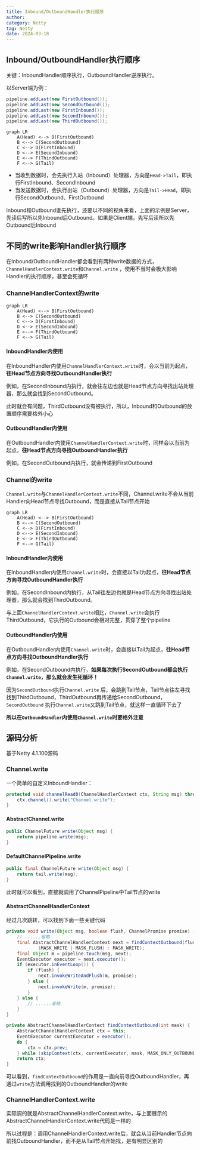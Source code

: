 ```yaml
---
title: Inbound/OutboundHandler执行顺序
author:
category: Netty
tag: Netty
date: 2024-03-18
---
```


## Inbound/OutboundHandler执行顺序

关键：InboundHandler顺序执行，OutboundHandler逆序执行。

以Server端为例：

```java
pipeline.addLast(new FirstOutbound());
pipeline.addLast(new SecondOutbound());
pipeline.addLast(new FirstInbound());
pipeline.addLast(new SecondInbound());
pipeline.addLast(new ThirdOutbound());
```

```mermaid
graph LR
    A(Head) <--> B(FirstOutbound)
    B <--> C(SecondOutbound)
    C <--> D(FirstInbound)
    D <--> E(SecondInbound)
    E <--> F(ThirdOutbound)
    F <--> G(Tail)
```

* 当收到数据时，会先执行入站（Inbound）处理器，方向是`Head->Tail`，即执行FirstInbound、SecondInbound
* 当发送数据时，会执行出站（Outbound）处理器，方向是`Tail->Head`，即执行SecondOutbound、FirstOutbound

Inbound和Outbound谁先执行，还要以不同的视角来看，上面的示例是Server，先读后写所以先Inbound后Outbound。如果是Client端，先写后读所以先Outbound后Inbound

## 不同的write影响Handler执行顺序

在Inbound/OutboundHandler都会看到有两种write数据的方式，`ChannelHandlerContext.write`和`Channel.write`
，使用不当时会极大影响Handler的执行顺序，甚至会死循环

### ChannelHandlerContext的write

```mermaid
graph LR
    A(Head) <--> B(FirstOutbound)
    B <--> C(SecondOutbound)
    C <--> D(FirstInbound)
    D <--> E(SecondInbound)
    E <--> F(ThirdOutbound)
    F <--> G(Tail)
```

#### InboundHandler内使用

在InboundHandler内使用`ChannelHandlerContext.write`时，会以当前为起点，**往Head节点方向寻找OutboundHandler执行**

例如，在SecondInbound内执行，就会往左边也就是Head节点方向寻找出站处理器，那么就会找到SecondOutbound。

此时就会有问题，ThirdOutbound没有被执行，所以，Inbound和Outbound的放置顺序需要格外小心

#### OutboundHandler内使用

在OutboundHandler内使用`ChannelHandlerContext.write`时，同样会以当前为起点，**往Head节点方向寻找OutboundHandler执行**

例如，在SecondOutbound内执行，就会传递到FirstOutbound

### Channel的write

`Channel.write`与`ChannelHandlerContext.write`不同，Channel.write不会从当前Handler向Head节点寻找Outbound，而是直接从Tail节点开始

```mermaid
graph LR
    A(Head) <--> B(FirstOutbound)
    B <--> C(SecondOutbound)
    C <--> D(FirstInbound)
    D <--> E(SecondInbound)
    E <--> F(ThirdOutbound)
    F <--> G(Tail)
```

#### InboundHandler内使用

在InboundHandler内使用`Channel.write`时，会直接以Tail为起点，**往Head节点方向寻找OutboundHandler执行**

例如，在SecondInbound内执行，从Tail往左边也就是Head节点方向寻找出站处理器，那么就会找到ThirdOutbound。

与上面`ChannelHandlerContext.write`相比，`Channel.write`会执行ThirdOutbound，它执行的Outbound会相对完整，贯穿了整个pipeline

#### OutboundHandler内使用

在OutboundHandler内使用`Channel.write`时，会直接以Tail为起点，**往Head节点方向寻找OutboundHandler执行**

例如，在SecondOutbound内执行，**如果每次执行SecondOutbound都会执行`Channel.write`，那么就会发生死循环！**

因为`SecondOutbound`执行`Channel.write`
后，会跳到Tail节点，Tail节点往左寻找找到ThirdOutbound，ThirdOutbound再传递给SecondOutbound，`SecondOutbound`
执行`Channel.write`又跳到Tail节点，就这样一直循环下去了

**所以在`OutboundHandler`内使用`Channel.write`时要格外注意**

## 源码分析

基于Netty 4.1.100源码

### Channel.write

一个简单的自定义InboundHandler：

```java
protected void channelRead0(ChannelHandlerContext ctx, String msg) throws Exception {
    ctx.channel().write("Channel write");
}
```

#### AbstractChannel.write

```java
public ChannelFuture write(Object msg) {
    return pipeline.write(msg);
}
```

#### DefaultChannelPipeline.write

```java
public final ChannelFuture write(Object msg) {
    return tail.write(msg);
}
```

此时就可以看到，直接就调用了ChannelPipeline中Tail节点的write

#### AbstractChannelHandlerContext

经过几次跳转，可以找到下面一些关键代码

```java
private void write(Object msg, boolean flush, ChannelPromise promise) {
    // ......省略
    final AbstractChannelHandlerContext next = findContextOutbound(flush ?
            (MASK_WRITE | MASK_FLUSH) : MASK_WRITE);
    final Object m = pipeline.touch(msg, next);
    EventExecutor executor = next.executor();
    if (executor.inEventLoop()) {
        if (flush) {
            next.invokeWriteAndFlush(m, promise);
        } else {
            next.invokeWrite(m, promise);
        }
    } else {
        // ......省略
    }
}
```

```java
private AbstractChannelHandlerContext findContextOutbound(int mask) {
    AbstractChannelHandlerContext ctx = this;
    EventExecutor currentExecutor = executor();
    do {
        ctx = ctx.prev;
    } while (skipContext(ctx, currentExecutor, mask, MASK_ONLY_OUTBOUND));
    return ctx;
}
```

可以看到，`findContextOutbound`的作用是一直向前寻找OutboundHandler，再通过`write`方法调用找到的OutboundHandler的write

### ChannelHandlerContext.write

实际调的就是AbstractChannelHandlerContext.write，与上面展示的AbstractChannelHandlerContext.write代码是一样的

所以过程是：调用ChannelHandlerContext.write后，就会从当前Handler节点向前找OutboundHandler，而不是从Tail节点开始找，是有明显区别的
